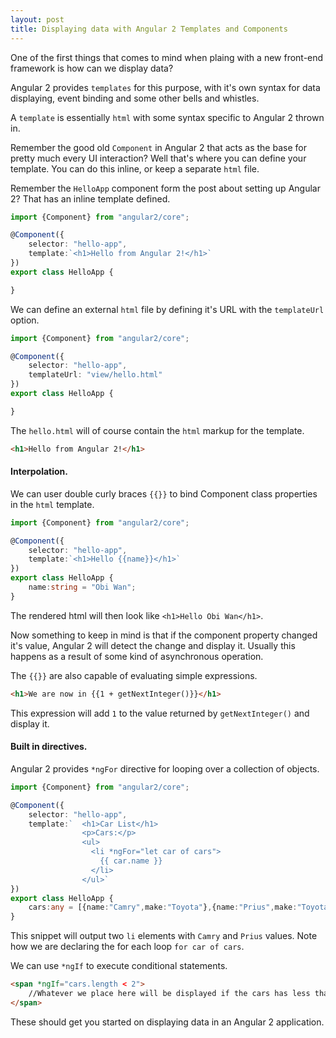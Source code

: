 ```yaml
---
layout: post
title: Displaying data with Angular 2 Templates and Components
---
```


One of the first things that comes to mind when plaing with a new front-end framework is how can we display data?

Angular 2 provides `templates` for this purpose, with it's own syntax for data displaying, event binding and some other
bells and whistles.

A `template` is essentially `html` with some syntax specific to Angular 2 thrown in.

Remember the good old `Component` in Angular 2 that acts as the base for pretty much every UI interaction? Well that's
where you can define your template. You can do this inline, or keep a separate `html` file.

Remember the `HelloApp` component form the post about setting up Angular 2? That has an inline template defined.

```typescript
import {Component} from "angular2/core";

@Component({
    selector: "hello-app",
    template:`<h1>Hello from Angular 2!</h1>`
})
export class HelloApp {

}
```

We can define an external `html` file by defining it's URL with the `templateUrl` option.

```typescript
import {Component} from "angular2/core";

@Component({
    selector: "hello-app",
    templateUrl: "view/hello.html"
})
export class HelloApp {

}
```

The `hello.html` will of course contain the `html` markup for the template.

```html
<h1>Hello from Angular 2!</h1>
```

#### Interpolation.

We can user double curly braces `{{}}` to bind Component class properties in the `html` template.

```typescript
import {Component} from "angular2/core";

@Component({
    selector: "hello-app",
    template:`<h1>Hello {{name}}</h1>`
})
export class HelloApp {
    name:string = "Obi Wan";
}
```

The rendered html will then look like `<h1>Hello Obi Wan</h1>`.

Now something to keep in mind is that if the component property changed it's value, Angular 2 will detect the change
and display it. Usually this happens as a result of some kind of asynchronous operation.

The `{{}}` are also capable of evaluating simple expressions.

```html
<h1>We are now in {{1 + getNextInteger()}}</h1>
```

This expression will add `1` to the value returned by `getNextInteger()` and display it.


#### Built in directives.

Angular 2 provides `*ngFor` directive for looping over a collection of objects.


```typescript
import {Component} from "angular2/core";

@Component({
    selector: "hello-app",
    template:`  <h1>Car List</h1>
                <p>Cars:</p>
                <ul>
                  <li *ngFor="let car of cars">
                    {{ car.name }}
                  </li>
                </ul>`
})
export class HelloApp {
    cars:any = [{name:"Camry",make:"Toyota"},{name:"Prius",make:"Toyota"}];
}
```

This snippet will output two `li` elements with `Camry` and `Prius` values. Note how we are declaring the for each
loop `for car of cars`.

We can use `*ngIf` to execute conditional statements.

```html
<span *ngIf="cars.length < 2">
    //Whatever we place here will be displayed if the cars has less than 2 elements.
</span>
```

These should get you started on displaying data in an Angular 2 application.
